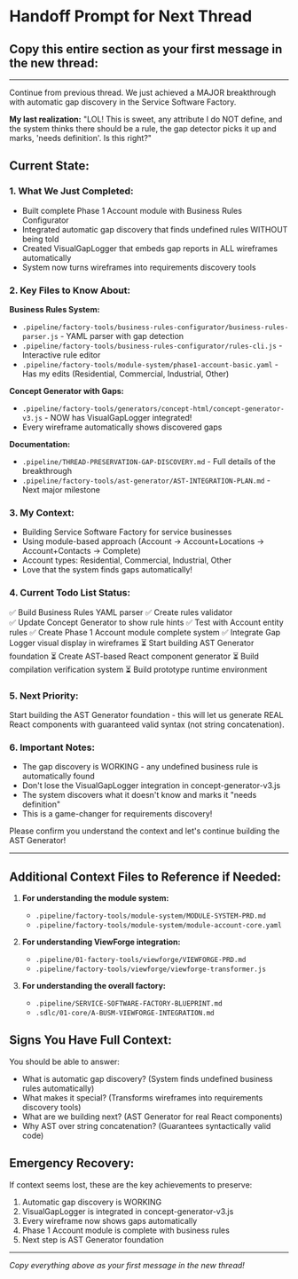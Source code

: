 # Handoff Prompt for Next Thread

## Copy this entire section as your first message in the new thread:

---

Continue from previous thread. We just achieved a MAJOR breakthrough with automatic gap discovery in the Service Software Factory. 

**My last realization:** "LOL! This is sweet, any attribute I do NOT define, and the system thinks there should be a rule, the gap detector picks it up and marks, 'needs definition'. Is this right?"

## Current State:

### 1. What We Just Completed:
- Built complete Phase 1 Account module with Business Rules Configurator
- Integrated automatic gap discovery that finds undefined rules WITHOUT being told
- Created VisualGapLogger that embeds gap reports in ALL wireframes automatically
- System now turns wireframes into requirements discovery tools

### 2. Key Files to Know About:

**Business Rules System:**
- `.pipeline/factory-tools/business-rules-configurator/business-rules-parser.js` - YAML parser with gap detection
- `.pipeline/factory-tools/business-rules-configurator/rules-cli.js` - Interactive rule editor
- `.pipeline/factory-tools/module-system/phase1-account-basic.yaml` - Has my edits (Residential, Commercial, Industrial, Other)

**Concept Generator with Gaps:**
- `.pipeline/factory-tools/generators/concept-html/concept-generator-v3.js` - NOW has VisualGapLogger integrated!
- Every wireframe automatically shows discovered gaps

**Documentation:**
- `.pipeline/THREAD-PRESERVATION-GAP-DISCOVERY.md` - Full details of the breakthrough
- `.pipeline/factory-tools/ast-generator/AST-INTEGRATION-PLAN.md` - Next major milestone

### 3. My Context:
- Building Service Software Factory for service businesses
- Using module-based approach (Account → Account+Locations → Account+Contacts → Complete)
- Account types: Residential, Commercial, Industrial, Other
- Love that the system finds gaps automatically!

### 4. Current Todo List Status:
✅ Build Business Rules YAML parser
✅ Create rules validator  
✅ Update Concept Generator to show rule hints
✅ Test with Account entity rules
✅ Create Phase 1 Account module complete system
✅ Integrate Gap Logger visual display in wireframes
⏳ Start building AST Generator foundation
⏳ Create AST-based React component generator
⏳ Build compilation verification system
⏳ Build prototype runtime environment

### 5. Next Priority:
Start building the AST Generator foundation - this will let us generate REAL React components with guaranteed valid syntax (not string concatenation).

### 6. Important Notes:
- The gap discovery is WORKING - any undefined business rule is automatically found
- Don't lose the VisualGapLogger integration in concept-generator-v3.js
- The system discovers what it doesn't know and marks it "needs definition"
- This is a game-changer for requirements discovery!

Please confirm you understand the context and let's continue building the AST Generator!

---

## Additional Context Files to Reference if Needed:

1. **For understanding the module system:**
   - `.pipeline/factory-tools/module-system/MODULE-SYSTEM-PRD.md`
   - `.pipeline/factory-tools/module-system/module-account-core.yaml`

2. **For understanding ViewForge integration:**
   - `.pipeline/01-factory-tools/viewforge/VIEWFORGE-PRD.md`
   - `.pipeline/factory-tools/viewforge/viewforge-transformer.js`

3. **For understanding the overall factory:**
   - `.pipeline/SERVICE-SOFTWARE-FACTORY-BLUEPRINT.md`
   - `.sdlc/01-core/A-BUSM-VIEWFORGE-INTEGRATION.md`

## Signs You Have Full Context:

You should be able to answer:
- What is automatic gap discovery? (System finds undefined business rules automatically)
- What makes it special? (Transforms wireframes into requirements discovery tools)
- What are we building next? (AST Generator for real React components)
- Why AST over string concatenation? (Guarantees syntactically valid code)

## Emergency Recovery:

If context seems lost, these are the key achievements to preserve:
1. Automatic gap discovery is WORKING
2. VisualGapLogger is integrated in concept-generator-v3.js
3. Every wireframe now shows gaps automatically
4. Phase 1 Account module is complete with business rules
5. Next step is AST Generator foundation

---

*Copy everything above as your first message in the new thread!*